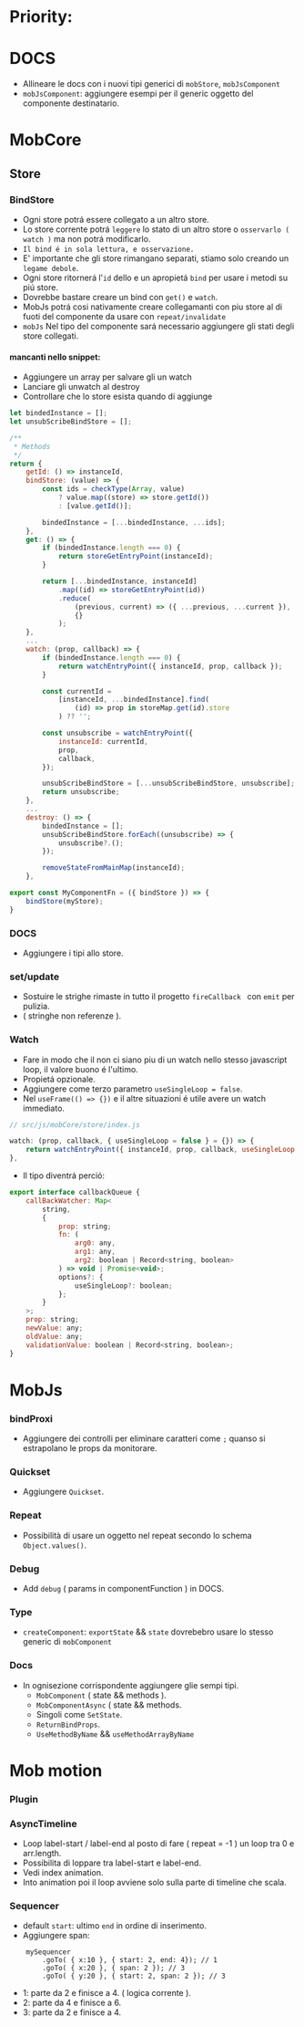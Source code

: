 # Priority:

# DOCS
- Allineare le docs con i nuovi tipi generici di `mobStore`, `mobJsComponent`
- `mobJsComponent`: aggiungere esempi per il generic <R> oggetto del componente destinatario.


# MobCore

## Store

### BindStore
- Ogni store potrá essere collegato a un altro store.
- Lo store corrente potrá `leggere` lo stato di un altro store o `osservarlo ( watch )` ma non potrá modificarlo.
- `Il bind é in sola lettura, e osservazione.`
- E' importante che gli store rimangano separati, stiamo solo creando un `legame debole`.
- Ogni store ritornerá l'`id` dello e un apropietá `bind` per usare i metodi su piú store.
- Dovrebbe bastare creare un bind con `get()` e `watch`.
- MobJs potrá cosi nativamente creare collegamanti con piu store al di fuoti del componente da usare con `repeat/invalidate`
- `mobJs` Nel tipo del componente sará necessario aggiungere gli stati degli store collegati.

#### mancanti nello snippet:
- Aggiungere un array per salvare gli un watch
- Lanciare gli unwatch al destroy
- Controllare che lo store esista quando di aggiunge

```js
let bindedInstance = [];
let unsubScribeBindStore = [];

/**
 * Methods
 */
return {
    getId: () => instanceId,
    bindStore: (value) => {
        const ids = checkType(Array, value)
            ? value.map((store) => store.getId())
            : [value.getId()];

        bindedInstance = [...bindedInstance, ...ids];
    },
    get: () => {
        if (bindedInstance.length === 0) {
            return storeGetEntryPoint(instanceId);
        }

        return [...bindedInstance, instanceId]
            .map((id) => storeGetEntryPoint(id))
            .reduce(
                (previous, current) => ({ ...previous, ...current }),
                {}
            );
    },
    ...
    watch: (prop, callback) => {
        if (bindedInstance.length === 0) {
            return watchEntryPoint({ instanceId, prop, callback });
        }

        const currentId =
            [instanceId, ...bindedInstance].find(
                (id) => prop in storeMap.get(id).store
            ) ?? '';

        const unsubscribe = watchEntryPoint({
            instanceId: currentId,
            prop,
            callback,
        });

        unsubScribeBindStore = [...unsubScribeBindStore, unsubscribe];
        return unsubscribe;
    },
    ...
    destroy: () => {
        bindedInstance = [];
        unsubScribeBindStore.forEach((unsubscribe) => {
            unsubscribe?.();
        });

        removeStateFromMainMap(instanceId);
    },
```

```js
export const MyComponentFn = ({ bindStore }) => {
    bindStore(myStore);
}
```


### DOCS
- Aggiungere i tipi allo store.

### set/update
- Sostuire le strighe rimaste in tutto il progetto `fireCallback ` con `emit` per pulizia.
- ( stringhe non referenze ).

### Watch
- Fare in modo che il non ci siano piu di un watch nello stesso javascript loop, il valore buono é l'ultimo.
- Propietá opzionale.
- Aggiungere come terzo parametro `useSingleLoop = false`.
- Nel `useFrame(() => {})` e il altre situazioni é utile avere un watch immediato.

```js
// src/js/mobCore/store/index.js

watch: (prop, callback, { useSingleLoop = false } = {}) => {
    return watchEntryPoint({ instanceId, prop, callback, useSingleLoop: useSingleLoop ?? false });
},
```
- Il tipo diventrá perció:

```js
export interface callbackQueue {
    callBackWatcher: Map<
        string,
        {
            prop: string;
            fn: (
                arg0: any,
                arg1: any,
                arg2: boolean | Record<string, boolean>
            ) => void | Promise<void>;
            options?: {
                useSingleLoop?: boolean;
            };
        }
    >;
    prop: string;
    newValue: any;
    oldValue: any;
    validationValue: boolean | Record<string, boolean>;
}
```

# MobJs

### bindProxi
- Aggiungere dei controlli per eliminare caratteri come `;` quanso si estrapolano le props da monitorare.

### Quickset
- Aggiungere `Quickset`.

### Repeat
- Possibilità di usare un oggetto nel repeat secondo lo schema `Object.values()`.

### Debug
- Add `debug` ( params in componentFunction ) in DOCS.

### Type
- `createComponent`: `exportState` && `state` dovrebebro usare lo stesso generic<T> di `mobComponent`

### Docs
- In ognisezione corrispondente aggiungere glie sempi tipi.
    - `MobComponent` ( state && methods ).
    - `MobComponentAsync` ( state && methods.
    - Singoli come `SetState`.
    - `ReturnBindProps`.
    - `UseMethodByName` && `useMethodArrayByName`


# Mob motion

### Plugin

### AsyncTimeline
- Loop label-start / label-end al posto di fare ( repeat = -1 ) un loop tra 0 e arr.length.
- Possibilita di loppare tra label-start e label-end.
- Vedi index animation.
- Into animation poi il loop avviene solo sulla parte di timeline che scala.

### Sequencer
- default `start`: ultimo `end` in ordine di inserimento.
- Aggiungere span:<br/>

```
    mySequencer
        .goTo( { x:10 }, { start: 2, end: 4}); // 1
        .goTo( { x:20 }, { span: 2 }); // 3
        .goTo( { y:20 }, { start: 2, span: 2 }); // 3
```
- 1: parte da 2 e finisce a 4. ( logica corrente ).
- 2: parte da 4 e finisce a 6.
- 3: parte da 2 e finisce a 4.
